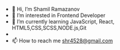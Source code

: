 - 👋 Hi, I’m Shamil Ramazanov
- 👀 I’m interested in Frontend Developer
- 🌱 I’m currently learning JavaScript, React, HTML5,CSS,SCSS,NODE.js,Git
- 
- 📫 How to reach me shr4528@gmail.com


